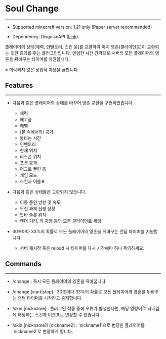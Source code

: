 # Soul Change

---
* Supported minecraft version: 1.21 only (Paper server recommended)

* Dependency: DisguiseAPI ([Link](https://www.spigotmc.org/resources/disguiseapi.103942/))


플레이어의 상태(체력, 인벤토리, 스킨 등)를 교환하여 마치 영혼(클라이언트)이 교환되는 듯한 효과를 주는 플러그인입니다.
랜덤한 시간 간격으로 서버의 모든 플레이어의 영혼을 뒤바꾸는 타이머를 지원합니다.

※ 허락되지 않은 상업적 이용을 금합니다.

## Features

---
* 다음과 같은 플레이어의 상태를 바꾸어 영혼 교환을 구현하였습니다.
    * 체력
    * 배고픔
    * 레벨
    * (물 속에서의) 공기
    * 불타는 시간
    * 인벤토리
    * 현재 위치
    * 리스폰 위치
    * 포션 효과
    * 어그로 끌린 몹
    * 게임 모드
    * 스킨과 이름표


* 다음과 같은 상태들은 교환되지 않습니다.
  * 이동 중인 방향 및 속도
  * 도전 과제 진행 상황
  * 핫바 슬롯 위치
  * 렌더 거리, 키 지정 등의 모든 클라이언트 세팅


* 30초마다 33%의 확률로 모든 플레이어의 영혼을 뒤바꾸는 랜덤 타이머를 지원합니다.
  * 서버 재시작 혹은 reload 시 타이머를 다시 시작해야 하니 주의하세요.

## Commands

---
* /change : 즉시 모든 플레이어의 영혼을 뒤바꿉니다.
* /change \[start|stop\] : 30초마다 33%의 확률로 모든 플레이어의 영혼을 뒤바꾸는 랜덤 타이머를 시작하고 중지합니다.


* /skin \[nickname\] : 플러그인 작동 중에 오류가 발생한다면, 해당 명령어로 닉네임에 해당하는 스킨과 이름표로 변장할 수 있습니다.
* /skin \[nickname1\] \[nickname2\] : 'nickname1'으로 변장한 플레이어를 'nickname2'로 변장하게 합니다.